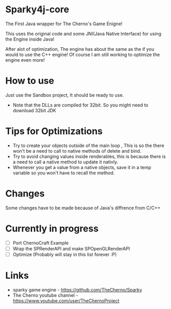 # Sparky4j-core
The First Java wrapper for The Cherno's Game Enigne!

This uses the original code and some JNI(Java Native Interface) for using the Engine inside Java!

After alot of optimization, The engine has about the same as the if you would to use the C++ engine! Of course I am still working to optimize the engine even more!

# How to use
Just use the Sandbox project, It should be ready to use.

* Note that the DLLs are compiled for 32bit. So you might need to download 32bit JDK

# Tips for Optimizations
* Try to create your objects outside of the main loop , This is so the there won't be a need to call to native methods of delete and bind.
* Try to avoid changing values inside renderables, this is because there is a need to call a native method to update it nativly.
* Whenever you get a value from a native objects, save it in a temp variable so you won't have to recall the method.

# Changes
Some changes have to be made because of Java's diffrence from C/C++

# Currently in progress
- [ ] Port ChernoCraft Example
- [ ] Wrap the SPRenderAPI and make SPOpenGLRenderAPI
- [ ] Optimize (Probably will stay in this list forever :P)

# Links
* sparky game engine - https://github.com/TheCherno/Sparky
* The Cherno youtube channel - https://www.youtube.com/user/TheChernoProject
